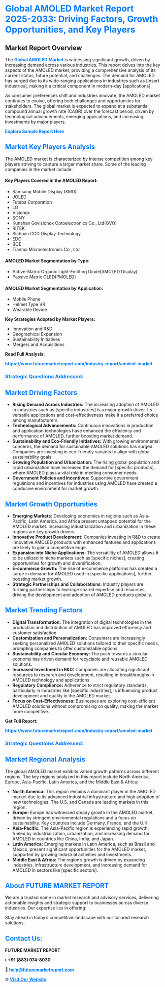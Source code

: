 <h1 style="color: #007BFF;">Global AMOLED Market Report 2025-2033: Driving Factors, Growth Opportunities, and Key Players</h1>

<section id="overview">
<h2>Market Report Overview</h2>
<p>The <a href="https://www.futuremarketreport.com/industry-report/amoled-market" style="color: #007BFF; text-decoration: none;"><strong>Global AMOLED Market</strong></a> is witnessing significant growth, driven by increasing demand across various industries. This report delves into the key aspects of the AMOLED market, providing a comprehensive analysis of its current status, future potential, and challenges. The demand for AMOLED has surged due to its wide-ranging applications in industries such as [insert industries], making it a critical component in modern-day [applications].</p>
<p>As consumer preferences shift and industries innovate, the AMOLED market continues to evolve, offering both challenges and opportunities for stakeholders. The global market is expected to expand at a substantial compound annual growth rate (CAGR) over the forecast period, driven by technological advancements, emerging applications, and increasing investments by major players.</p>
</section>

<section id="overview">
<p><a href="https://www.futuremarketreport.com/request-sample/reportId=81572" style="color: #007BFF; text-decoration: none;"><strong>Explore Sample Report Here</strong></a></p>
</section>

<section id="key-players">
<h2 style="color: #007BFF;">Market Key Players Analysis</h2>
<p>The AMOLED market is characterized by intense competition among key players striving to capture a larger market share. Some of the leading companies in the market include:</p>
<h4>Key Players Covered in the AMOLED Report:</h4>
<ul><li>Samsung Mobile Display (SMD)</li><li>JOLED</li><li>Futaba Corporation</li><li>LG</li><li>Visionox</li><li>SONY</li><li>Kunshan Govisionox Optoelectronics Co., Ltd(GVO)</li><li>RITEK</li><li>Sichuan CCO Display Technology</li><li>EDO</li><li>BOE</li><li>Tianma Microelectronics Co., Ltd</li></ul>
<h4>AMOLED Market Segmentation by Type:</h4>
<ul><li>Active-Matrix Organic Light-Emitting Diode(AMOLED Display)</li><li>Passive Matrix OLED(PMOLED)</li></ul>

<h4>AMOLED Market Segmentation by Application:</h4>
<ul><li>Mobile Phone</li><li>Helmet Type VR</li><li>Wearable Device</li></ul>
<p><strong>Key Strategies Adopted by Market Players:</strong></p>
<ul>
<li>Innovation and R&D</li>
<li>Geographical Expansion</li>
<li>Sustainability Initiatives</li>
<li>Mergers and Acquisitions</li>
</ul>
</section>

<section>
<p><strong>Read Full Analysis: </strong></p><a href="https://www.futuremarketreport.com/industry-report/amoled-market" style="color: #007BFF; text-decoration: none;"><strong>https://www.futuremarketreport.com/industry-report/amoled-market</strong></a>
<h3 style="color: #007BFF;">Strategic Questions Addressed:</h3>
</section>

<section id="driving-factors">
<h2 style="color: #007BFF;">Market Driving Factors</h2>
<ul>
<li><strong>Rising Demand Across Industries:</strong> The increasing adoption of AMOLED in industries such as [specific industries] is a major growth driver. Its versatile applications and cost-effectiveness make it a preferred choice among manufacturers.</li>
<li><strong>Technological Advancements:</strong> Continuous innovations in production and application technologies have enhanced the efficiency and performance of AMOLED, further boosting market demand.</li>
<li><strong>Sustainability and Eco-Friendly Initiatives:</strong> With growing environmental concerns, the demand for sustainable AMOLED solutions has surged. Companies are investing in eco-friendly variants to align with global sustainability goals.</li>
<li><strong>Growing Population and Urbanization:</strong> The rising global population and rapid urbanization have increased the demand for [specific products], where AMOLED plays a vital role in meeting consumer needs.</li>
<li><strong>Government Policies and Incentives:</strong> Supportive government regulations and incentives for industries using AMOLED have created a conducive environment for market growth.</li>
</ul>
</section>

<section id="growth-opportunities">
<h2 style="color: #007BFF;">Market Growth Opportunities</h2>
<ul>
<li><strong>Emerging Markets:</strong> Developing economies in regions such as Asia-Pacific, Latin America, and Africa present untapped potential for the AMOLED market. Increasing industrialization and urbanization in these regions are key growth drivers.</li>
<li><strong>Innovative Product Development:</strong> Companies investing in R&D to create innovative AMOLED products with enhanced features and applications are likely to gain a competitive edge.</li>
<li><strong>Expansion into Niche Applications:</strong> The versatility of AMOLED allows it to be utilized in niche markets such as [specific niches], creating opportunities for growth and diversification.</li>
<li><strong>E-commerce Growth:</strong> The rise of e-commerce platforms has created a surge in demand for AMOLED used in [specific applications], further boosting market growth.</li>
<li><strong>Strategic Partnerships and Collaborations:</strong> Industry players are forming partnerships to leverage shared expertise and resources, driving the development and adoption of AMOLED products globally.</li>
</ul>
</section>

<section id="trending-factors">
<h2 style="color: #007BFF;">Market Trending Factors</h2>
<ul>
<li><strong>Digital Transformation:</strong> The integration of digital technologies in the production and distribution of AMOLED has improved efficiency and customer satisfaction.</li>
<li><strong>Customization and Personalization:</strong> Consumers are increasingly seeking personalized AMOLED solutions tailored to their specific needs, prompting companies to offer customizable options.</li>
<li><strong>Sustainability and Circular Economy:</strong> The push towards a circular economy has driven demand for recyclable and reusable AMOLED solutions.</li>
<li><strong>Increased Investment in R&D:</strong> Companies are allocating significant resources to research and development, resulting in breakthroughs in AMOLED technology and applications.</li>
<li><strong>Regulatory Compliance:</strong> Adherence to strict regulatory standards, particularly in industries like [specific industries], is influencing product development and quality in the AMOLED market.</li>
<li><strong>Focus on Cost-Effectiveness:</strong> Businesses are exploring cost-efficient AMOLED solutions without compromising on quality, making the market more competitive.</li>
</ul>
</section>

<section>
<p><strong>Get Full Report: </strong></p><a href="https://www.futuremarketreport.com/industry-report/amoled-market" style="color: #007BFF; text-decoration: none;"><strong>https://www.futuremarketreport.com/industry-report/amoled-market</strong></a>
<h3 style="color: #007BFF;">Strategic Questions Addressed:</h3>
</section>


<section id="regional-analysis">
<h2 style="color: #007BFF;">Market Regional Analysis</h2>
<p>The global AMOLED market exhibits varied growth patterns across different regions. The key regions analyzed in this report include North America, Europe, Asia-Pacific, Latin America, and the Middle East & Africa:</p>
<ul>
<li><strong>North America:</strong> This region remains a dominant player in the AMOLED market due to its advanced industrial infrastructure and high adoption of new technologies. The U.S. and Canada are leading markets in this region.</li>
<li><strong>Europe:</strong> Europe has witnessed steady growth in the AMOLED market, driven by stringent environmental regulations and a focus on sustainability. Key countries include Germany, France, and the U.K.</li>
<li><strong>Asia-Pacific:</strong> The Asia-Pacific region is experiencing rapid growth, fueled by industrialization, urbanization, and increasing demand for AMOLED in countries like China, India, and Japan.</li>
<li><strong>Latin America:</strong> Emerging markets in Latin America, such as Brazil and Mexico, present significant opportunities for the AMOLED market, supported by growing industrial activities and investments.</li>
<li><strong>Middle East & Africa:</strong> The region’s growth is driven by expanding industries, infrastructure development, and increasing demand for AMOLED in sectors like [specific sectors].</li>
</ul>
</section>

<footer>
<h2 style="color: #007BFF;">About FUTURE MARKET REPORT</h2>
<p>We are a trusted name in market research and advisory services, delivering actionable insights and strategic support to businesses across diverse industries. Our expertise lies in offering:</p>

<p>Stay ahead in today’s competitive landscape with our tailored research solutions.</p>

<h2 style="color: #007BFF;">Contact Us:</h2>
<p><strong>FUTURE MARKET REPORT</strong></p>
<p>📞 <strong>+91 (883) 074-8030</strong></p>
<p>📧 <strong><a href="mailto:help@futuremarketreport.com" style="color: #007BFF;">help@futuremarketreport.com</a></strong></p>
<p>🌐 <strong><a href="https://www.futuremarketreport.com/" style="color: #007BFF;">Visit Our Website</a></strong></p>
</footer>